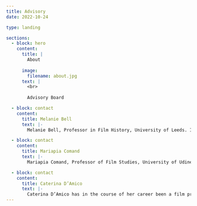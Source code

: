 ```yaml
---
title: Advisory
date: 2022-10-24

type: landing

sections:
  - block: hero
    content:
      title: |
        About
        
      image:
        filename: about.jpg
      text: |
        <br>
        
        Advisory Board

  - block: contact
    content:
      title: Melanie Bell
      text: |-
        Melanie Bell, Professor in Film History, University of Leeds. In 2014 she won a major AHRC award to research the history of women in the British Film and Television Industries. This project combined statistical analysis with oral history interviewing to examine women's economic and creative contribution to cultural production in British film and television. Her publications include the book Movie Workers: The Women Who Made British Cinema (University of Illinois Press, 2021).  

  - block: contact
    content:
      title: Mariapia Comand
      text: |-
        Mariapia Comand, Professor of Film Studies, University of Udine. A former editor of Bianco & Nero and associate editor of L’ Avventura, she is principal investigator of the research project ‘Modes, Memories and Cultures of Film Production in Italy, 1949-1976’ which concludes in 2024. Among her publications are L’immagine dialogica: il cinema tra intertestualità e dialogismo (2001); Il sorpasso (2002); Cinema Europeo (with Roy Menarini 2006); Commedia all'italiana (2010); I personaggi dei film (2013); Elsa De’ Giorgi: storia, discorsi e memorie del cinema (2022).

  - block: contact
    content:
      title: Caterina D’Amico
      text: |-
        Caterina D’Amico has in the course of her career been a film producer, archivist, teacher, programme maker for television, cultural organiser and exhibition curator. Between 2007 and 2010, she was the chief executive of RAI Cinema and in 2009 she was appointed Head of the Italian National Film School. Daughter of the screenwriter Suso Cecchi D’Amico and the musicologist Fedele D’Amico, she has been scientific director of the Visconti archive, held at the Gramsci Institute in Rome. She is at present director of the Franco Zeffirelli Foundation museum in Florence.
---
```





